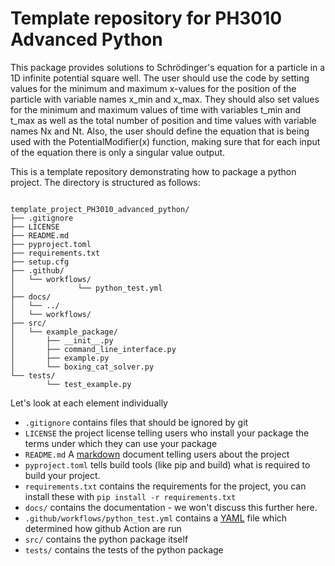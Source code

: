 # Template repository for PH3010 Advanced Python

This package provides solutions to Schrödinger's equation for a particle in a 1D infinite potential square well. The user should use the code by setting values for the minimum and maximum x-values for the position of the particle with variable names x_min and x_max. They should also set values for the minimum and maximum values of time with variables t_min and t_max as well as the total number of position and time values with variable names Nx and Nt. Also, the user should define the equation that is being used with the PotentialModifier(x) function, making sure that for each input of the equation there is only a singular value output. 

This is a template repository demonstrating how to package a python project. The directory is structured as follows:
```

template_project_PH3010_advanced_python/
├── .gitignore
├── LICENSE
├── README.md
├── pyproject.toml
├── requirements.txt
├── setup.cfg
├── .github/
│   └── workflows/
│              └── python_test.yml
├── docs/
│   └── ../
│   └── workflows/
├── src/
│   └── example_package/
│       ├── __init__.py
│       ├── command_line_interface.py
│       ├── example.py
│       └── boxing_cat_solver.py
└── tests/
        └── test_example.py
```

Let's look at each element individually

* `.gitignore` contains files that should be ignored by git
* `LICENSE` the project license telling users who install your package the terms under which they can use your package
* `README.md` A [markdown](https://docs.github.com/en/get-started/writing-on-github/getting-started-with-writing-and-formatting-on-github/basic-writing-and-formatting-syntax) document telling users about the project
* `pyproject.toml` tells build tools (like pip and build) what is required to build your project.
* `requirements.txt` contains the requirements for the project, you can install these with `pip install -r requirements.txt`
* `docs/` contains the documentation - we won't discuss this further here.
* `.github/workflows/python_test.yml` contains a [YAML](https://yaml.org/) file which determined how github Action are run
* `src/` contains the python package itself
* `tests/` contains the tests of the python package
